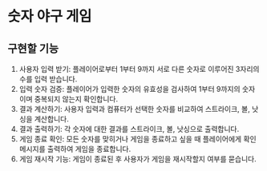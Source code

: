 # 숫자 야구 게임

## 구현할 기능
1. 사용자 입력 받기: 플레이어로부터 1부터 9까지 서로 다른 숫자로 이루어진 3자리의 수를 입력 받습니다.
2. 입력 숫자 검증: 플레이어가 입력한 숫자의 유효성을 검사하여 1부터 9까지의 숫자이며 중복되지 않는지 확인합니다.
3. 결과 계산하기: 사용자 입력과 컴퓨터가 선택한 숫자를 비교하여 스트라이크, 볼, 낫싱을 계산합니다.
4. 결과 출력하기: 각 숫자에 대한 결과를 스트라이크, 볼, 낫싱으로 출력합니다.
5. 게임 종료 확인: 모든 숫자를 맞히거나 게임을 종료하고 싶을 때 플레이어에게 확인 메시지를 출력하여 게임을 종료합니다.
6. 게임 재시작 기능: 게임이 종료된 후 사용자가 게임을 재시작할지 여부를 묻습니다.
